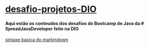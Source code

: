# [desafio-projetos-DIO](https://web.dio.me/home)

#### Aqui estão os conteudos dos desafios do Bootcamp de Java da # SpreadJavaDeveloper feito na DIO

[sintaxe basica do markindown](markindown.org/)
